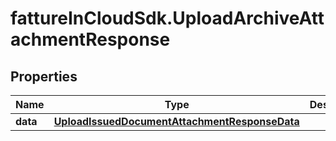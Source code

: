 # fattureInCloudSdk.UploadArchiveAttachmentResponse

## Properties

Name | Type | Description | Notes
------------ | ------------- | ------------- | -------------
**data** | [**UploadIssuedDocumentAttachmentResponseData**](UploadIssuedDocumentAttachmentResponseData.md) |  | [optional] 


